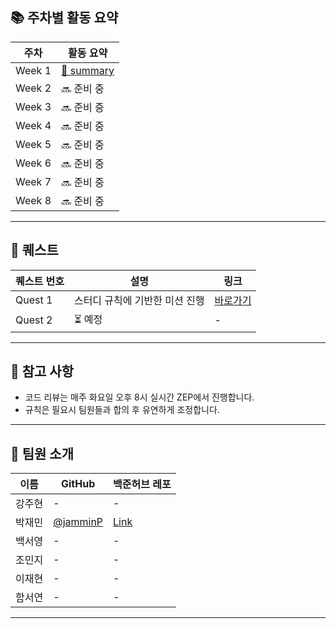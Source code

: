 ## 📚 주차별 활동 요약

| 주차 | 활동 요약 |
|------|-----------|
| Week 1 | [🔗 summary](./week/week1/summary.md) |
| Week 2 | 🔜 준비 중 | - |
| Week 3 | 🔜 준비 중 | - |
| Week 4 | 🔜 준비 중 | - |
| Week 5 | 🔜 준비 중 | - |
| Week 6 | 🔜 준비 중 | - |
| Week 7 | 🔜 준비 중 | - |
| Week 8 | 🔜 준비 중 | - |
---

## 🎯 퀘스트

| 퀘스트 번호 | 설명 | 링크 |
|-------------|------|------|
| Quest 1 | 스터디 규칙에 기반한 미션 진행 | [바로가기](./quest/quest1/) |
| Quest 2 | ⏳ 예정 | - |

---

## 📌 참고 사항

- 코드 리뷰는 매주 화요일 오후 8시 실시간 ZEP에서 진행합니다.
- 규칙은 필요시 팀원들과 합의 후 유연하게 조정합니다.

---

## 👥 팀원 소개

| 이름 | GitHub | 백준허브 레포 |
|------|--------|---------------|
| 강주현 | - | - |
| 박재민 | [@jamminP](https://github.com/jamminP) | [Link](https://github.com/jamminP/javascript-algorithms) |
| 백서영 | - | - |
| 조민지 | - | - |
| 이재현 | - | - |
| 함서연 | - | - |

---
